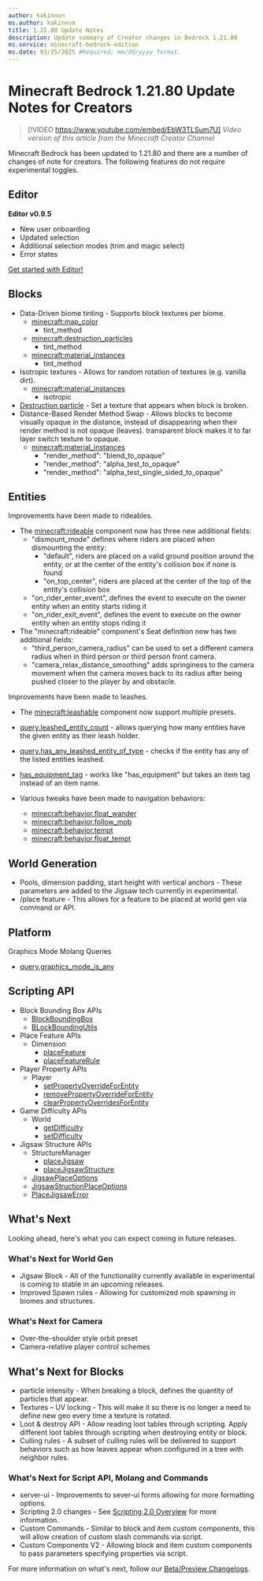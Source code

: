 ```yaml
---
author: kakinnun
ms.author: kakinnun
title: 1.21.80 Update Notes
description: Update summary of Creator changes in Bedrock 1.21.80
ms.service: minecraft-bedrock-edition
ms.date: 03/25/2025 #Required; mm/dd/yyyy format.
---
```


# Minecraft Bedrock 1.21.80 Update Notes for Creators

> [!VIDEO https://www.youtube.com/embed/EbW3TLSum7U]
*Video version of this article from the Minecraft Creator Channel*

Minecraft Bedrock has been updated to 1.21.80 and there are a number of changes of note for creators. The following features do not require experimental toggles.

## Editor

**Editor v0.9.5**

- New user onboarding
- Updated selection
- Additional selection modes (trim and magic select)
- Error states

[Get started with Editor!](./BedrockEditor/EditorInstallation.md)

## Blocks
- Data-Driven biome tinting - Supports block textures per biome.
  - [minecraft:map_color](../Reference/Content/BlockReference/Examples/BlockComponents/minecraftBlock_map_color.md)
    - tint_method
  - [minecraft:destruction_particles](../Reference/Content/BlockReference/Examples/BlockComponents/minecraftBlock_destruction_particles.md)
    - tint_method
  - [minecraft:material_instances](../Reference/Content/BlockReference/Examples/BlockComponents/minecraftBlock_material_instances.md)
    - tint_method
- Isotropic textures - Allows for random rotation of textures (e.g. vanilla dirt).
  - [minecraft:material_instances](../Reference/Content/BlockReference/Examples/BlockComponents/minecraftBlock_material_instances.md)
    - isotropic
- [Destruction particle](../Reference/Content/BlockReference/Examples/BlockComponents/minecraftBlock_destruction_particles.md) - Set a texture that appears when block is broken.
- Distance-Based Render Method Swap - Allows blocks to become visually opaque in the distance, instead of disappearing when their render method is not opaque (leaves). transparent block makes it to far layer switch texture to opaque.
  - [minecraft:material_instances](../Reference/Content/BlockReference/Examples/BlockComponents/minecraftBlock_material_instances.md)
    - "render_method": "blend_to_opaque"
    - "render_method": "alpha_test_to_opaque"
    - "render_method": "alpha_test_single_sided_to_opaque"

## Entities
Improvements have been made to rideables.
- The [minecraft:rideable](../Reference/Content/EntityReference/Examples/EntityComponents/minecraftComponent_rideable.md) component now has three new additional fields:
  - "dismount_mode" defines where riders are placed when dismounting the entity:
    - "default", riders are placed on a valid ground position around the entity, or at the center of the entity's collision box if none is found
    - "on_top_center", riders are placed at the center of the top of the entity's collision box
  - "on_rider_enter_event", defines the event to execute on the owner entity when an entity starts riding it
  - "on_rider_exit_event", defines the event to execute on the owner entity when an entity stops riding it
- The "minecraft:rideable" component's Seat definition now has two additional fields:
  - "third_person_camera_radius" can be used to set a different camera radius when in third person or third person front camera. 
  - "camera_relax_distance_smoothing" adds springiness to the camera movement when the camera moves back to its radius after being pushed closer to the player by and obstacle.

Improvements have been made to leashes.
- The [minecraft:leashable](../Reference/Content/EntityReference/Examples/EntityComponents/minecraftComponent_leashable.md) component now support multiple presets.
- [query.leashed_entity_count](../Reference/Content/MolangReference/Examples/MolangConcepts/QueryFunctions/query_leashed_entity_count.md) - allows querying how many entities have the given entity as their leash holder.
- [query.has_any_leashed_entity_of_type](../Reference/Content/MolangReference/Examples/MolangConcepts/QueryFunctions/query_has_any_leashed_entity_of_type.md) - checks if the entity has any of the listed entities leashed.

- [has_equipment_tag](../Reference/Content/EntityReference/Examples/Filters/has_equipment_tag.md) - works like "has_equipment" but takes an item tag instead of an item name.
- Various tweaks have been made to navigation behaviors:
  - [minecraft:behavior.float_wander](../Reference/Content/EntityReference/Examples/EntityGoals/minecraftBehavior_float_wander.md)
  - [minecraft:behavior.follow_mob](../Reference/Content/EntityReference/Examples/EntityGoals/minecraftBehavior_follow_mob.md)
  - [minecraft:behavior.tempt](../Reference/Content/EntityReference/Examples/EntityGoals/minecraftBehavior_tempt.md)
  - [minecraft:behavior.float_tempt](../Reference/Content/EntityReference/Examples/EntityGoals/minecraftBehavior_float_tempt.md)

## World Generation
- Pools, dimension padding, start height with vertical anchors - These parameters are added to the Jigsaw tech currently in experimental. 
- /place feature - This allows for a feature to be placed at world gen via command or API. 

## Platform
Graphics Mode Molang Queries
- [query.graphics_mode_is_any](../Reference/Content/MolangReference/Examples/MolangConcepts/QueryFunctions/query_graphics_mode_is_any.md)

## Scripting API
- Block Bounding Box APIs
  - [BlockBoundingBox](../ScriptAPI/minecraft/server/BlockBoundingBox.md)
  - [BLockBoundingUtils](../ScriptAPI/minecraft/server/BlockBoundingBoxUtils.md)
- Place Feature APIs
  - Dimension
    - [placeFeature](../ScriptAPI/minecraft/server/Dimension.md#placefeature)
    - [placeFeatureRule](../ScriptAPI/minecraft/server/Dimension.md#placefeaturerule)
- Player Property APIs
  - Player
    - [setPropertyOverrideForEntity](../ScriptAPI/minecraft/server/Player.md#setpropertyoverrideforentity)
    - [removePropertyOverrideForEntity](../ScriptAPI/minecraft/server/Player.md#removepropertyoverrideforentity)
    - [clearPropertyOverridesForEntity](../ScriptAPI/minecraft/server/Player.md#clearpropertyoverridesforentity)
- Game Difficulty APIs
  - World
    - [getDifficulty](../ScriptAPI/minecraft/server/World.md#getdifficulty)
    - [setDifficulty](../ScriptAPI/minecraft/server/World.md#setdifficulty)
- Jigsaw Structure APIs
  - StructureManager
    - [placeJigsaw](../ScriptAPI/minecraft/server/StructureManager.md#placejigsaw)
    - [placeJigsawStructure](../ScriptAPI/minecraft/server/StructureManager.md#placejigsawstructure)
  - [JigsawPlaceOptions](../ScriptAPI/minecraft/server/JigsawPlaceOptions.md)
  - [JigsawStructionPlaceOptions](../ScriptAPI/minecraft/server/JigsawStructurePlaceOptions.md)
  - [PlaceJigsawError](../ScriptAPI/minecraft/server/PlaceJigsawError.md)

## What's Next

Looking ahead, here's what you can expect coming in future releases.

### What's Next for World Gen

- Jigsaw Block - All of the functionality currently available in experimental is coming to stable in an upcoming releases.
- Improved Spawn rules - Allowing for customized mob spawning in biomes and structures.

### What's Next for Camera

- Over-the-shoulder style orbit preset
- Camera-relative player control schemes

## What's Next for Blocks
- particle intensity - When breaking a block, defines the quantity of particles that appear.
- Textures – UV locking - This will make it so there is no longer a need to define new geo every time a texture is rotated.
- Loot & destroy API - Allow reading loot tables through scripting. Apply different loot tables through scripting when destroying entity or block.
- Culling rules - A subset of culling rules will be delivered to support behaviors such as how leaves appear when configured in a tree with neighbor rules.

### What's Next for Script API, Molang and Commands

- server-ui - Improvements to sever-ui forms allowing for more formatting options.
- Scripting 2.0 changes - See [Scripting 2.0 Overview](../Documents/ScriptingV2.0.0Overview.md) for more information.
- Custom Commands - Similar to block and item custom components, this will allow creation of custom slash commands via script.
- Custom Components V2 - Allowing block and item custom components to pass parameters specifying properties via script.

For more information on what's next, follow our [Beta/Preview Changelogs](https://feedback.minecraft.net/hc/sections/360001185332).
